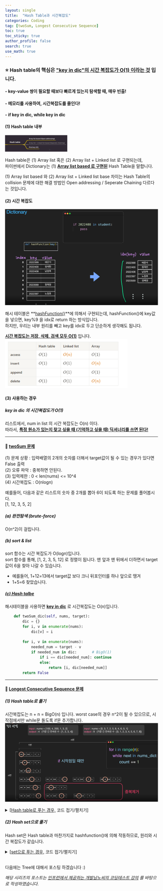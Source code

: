 ```yaml
---
layout: single  
title:  "Hash Table과 시간복잡도"
categories: Coding
tag: [twoSum, Longest Consecutive Sequence]
toc: true
toc_sticky: true
author_profile: false
search: true
use_math: true
---
```


### ⭐ Hash table의 핵심은 <u>"key in dic"의 시간 복잡도가 O(1) 이라는 것</u> 입니다.

#### - key-value 쌍이 필요할 때보다 빠르게 있는지 탐색할 때, 매우 빈출!

#### - 메모리를 사용하여, 시간복잡도를 줄인다!

#### - if key in dic, while key in dic

#### (1) Hash table 내부   
<img src="/assets/images/2023-04-06-hashTable/해시테이블_내부.png" alt="해시테이블 내부" style="zoom:20%;" /> <br/>

Hash table은 (1) Array list 혹은 (2) Array list + Linked list 로 구현되는데,   
파이썬에서 Dictionary는 (1) **<u>Array list based 로 구현된</u>** Hash Table을 말합니다.   

(1) Array list based 와 (2) Array list + Linked list base 차이는 Hash Table의 collision 문제에 대한 해결 방법인 Open addressing / Seperate Chaining 다르다는 것입니다.   

#### (2) 시간 복잡도  
<img src="/assets/images/2023-04-06-hashTable/해시테이블_KeyIn.png" alt="해시테이블 KeyIn" style="zoom:60%;" /> <br/>

해시 테이블은 **<u>hashFunction()</u>**에 의해서 구현되는데, hashFunction()에 key값을 넣으면, key%9 을 idx로 return 하는 방식입니다.     
하지만, 우리는 내부 원리를 빼고 key를 idx로 두고 단순하게 생각해도 됩니다.   

**<u>시간 복잡도는 저장, 삭제, 검색 모두 O(1)</u>** 입니다.  
<img src="/assets/images/2023-04-06-hashTable/해시테이블_BigO.png" alt="해시테이블 시간복잡도" style="zoom:80%;" /> <br/>


#### (3) 사용하는 경우
##### key in dic 의 시간복잡도가 O(1)

리스트에서, num in list 의 시간 복잡도는 O(n) 이다.   
따라서, **<u>특정 원소가 있는지 찾고 싶을 때 (기억하고 싶을 때) 딕셔너리를 쓰면 된다!</u>**

---
#### 🍓 [twoSum 문제](https://leetcode.com/problems/two-sum/)

(1) 문제 상황 : 입력배열의 2개의 숫자를 더해서 target값이 될 수 있는 경우가 있다면 False 출력     
(2) 오류 파악 : 중복하면 안된다.    
(3) 입력제한 : 0 < len(nums) <= 10^4   
(4) 시간복잡도 : O(nlogn)   

예를들어, 다음과 같은 리스트의 숫자 중 2개를 뽑아 6이 되도록 하는 문제를 풀어봅시다.    
[1, 12, 3, 5, 2]

##### (a) 완전탐색 (brute-force)    
O(n^2)이 걸립니다.

##### (b) sort & list   
sort 함수는 시간 복잡도가 O(logn)입니다.   
sort 함수를 통해, [1, 2, 3, 5, 12] 로 정렬이 됩니다.
맨 앞과 맨 뒤에서 더하면서 target 값이 6을 찾아 나갈 수 있습니다.   
- 예를들어, 1+12=13에서 target값 보다 크니 뒤포인터를 하나 앞으로 땡겨 
- 1+5=6 찾았습니다.

##### <u>(c) Hash talbe</u>  
해시테이블을 사용하면 **<u>key in dic</u>** 로 시간복잡도는 O(n)입니다.    

```python
    def twoSum_dic(self, nums, target):
        dic = {}
        for i, v in enumerate(nums):
            dic[v] = i
        
        for i, v in enumerate(nums):
            needed_num = target - v
            if needed_num in dic:       # BigO(1)
                if i == dic[needed_num]: continue
                else:
                    return [i, dic[needed_num]]
        return False        
```
---
#### 🍓 [Longest Consecutive Sequence 문제](https://leetcode.com/problems/longest-consecutive-sequence/submissions/)

##### (1) Hash table로 풀기
시간복잡도는 n + n = BigO(n) 입니다.
worst case의 경우 n^2이 될 수 있으므로, 시작점에서만 while문 돌도록 if문 추가합니다.    
<img src="/assets/images/2023-04-06-hashTable/prob2.png" alt="문제 접근방법" style="zoom:80%;" /> <br/>

<details>
<summary>[<u>Hash table로 푸는 경우,</u> 코드 접기/펼치기]</summary>
<div markdown="1">

```python
class Solution:
    def longestConsecutive(self, nums: list) -> int:
        longest = 0
        num_dic = {}
        for v in nums:
            num_dic[v] = True
        
        for v in nums:
            prev = v-1
            next = v+1
            if prev not in num_dic:
                count = 1
                while next in num_dic:
                    count += 1
                    next += 1
                longest = max(longest, count)
        return longest    
```
</div>
</details>

##### (2) Hash set으로 풀기
Hash set은 Hash table과 마찬가지로 hashfunction()에 의해 작동하므로, 원리와 시간 복잡도가 같습니다.
<details>
<summary>[<u>set으로 푸는 경우,</u> 코드 접기/펼치기]</summary>
<div markdown="1">

```python
class Solution(object):
    def longestConsecutive(self, nums):
        longest=1
        num_set = set(nums)
        for x in num_set:
            target=x+1
            val=1
            while target in num_set:
                target += 1
                val += 1
            longest = max(longest, cnt)
        return longest
```
</div>
</details>

<br/>

다음에는 Tree에 대해서 포스팅 하겠습니다 :)    

*해당 시리즈의 포스트는 [인프런에서 제공하는 개발남노씨의 코딩테스트 강의](https://www.inflearn.com/course/%EC%BD%94%EB%94%A9%ED%85%8C%EC%8A%A4%ED%8A%B8-%EC%9E%85%EB%AC%B8-%ED%8C%8C%EC%9D%B4%EC%8D%AC) 를 바탕으로 작성하였습니다.*
